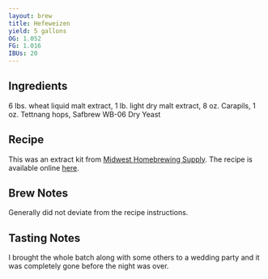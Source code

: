 ```yaml
---
layout: brew
title: Hefeweizen
yield: 5 gallons
OG: 1.052
FG: 1.016
IBUs: 20
---
```


## Ingredients
6 lbs. wheat liquid malt extract, 1 lb. light dry malt extract, 8 oz. Carapils, 1 oz. Tettnang hops, Safbrew WB-06 Dry Yeast

## Recipe
This was an extract kit from [Midwest Homebrewing Supply](http://www.midwestsupplies.com/hank-s-hefeweizen-recipe-kit.html).  The recipe is available online [here](http://www.midwestsupplies.com/media/downloads/40/Hank's%20Hefeweizen%20Instructions.pdf).

## Brew Notes
Generally did not deviate from the recipe instructions.

## Tasting Notes
I brought the whole batch along with some others to a wedding party and it was completely gone before the night was over.
